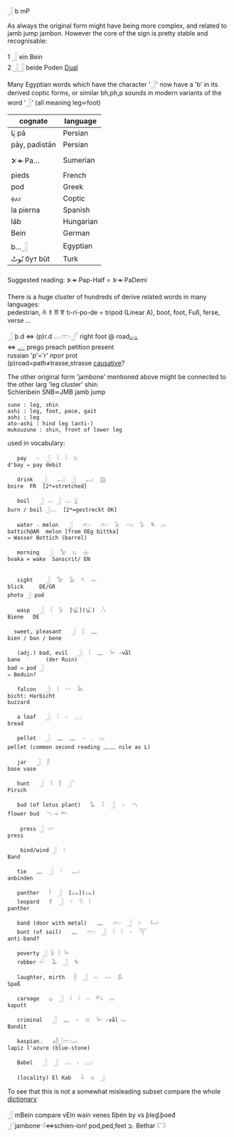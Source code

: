 𓃀 b mP  

As always the original form might have being more complex, and related to jamb jump jambon. However the core of the sign is pretty stable and recognisable:  

1 𓃀 ein Bein  
2 𓃀𓃀 beide Poden [Dual](Dual)  

Many Egyptian words which have the character '𓃀' now have a 'b' in its derived coptic forms, or similar bh,ph,p sounds in modern variants of the word '𓃀' (all meaning leg⋍foot)  

cognate|language  
--|--  
پَا‎ pā| Persian  
pāy, padistān | Persian  
𒉽𒄬Pa… | Sumerian  
pieds | French  
pod | Greek  
ⲫⲁⲧ | Coptic  
la pierna | Spanish  
láb | Hungarian  
Bein | German  
b…𓃀 | Egyptian  
بُوتْ‎ бут būt| Turk  

Suggested reading: 𒉽𒄬Pap-Half = 𒉽𒄬PaDemi  

There is a huge cluster of hundreds of derive related words in many languages:  
pedestrian, 𐀴 𐀪 𐀷 𐀆 ti-ri-po-de = tripod (Linear A), boot, foot, Fuß, ferse, verse …  

𓃀 þ.d ⇔ (p)r.d 𓂋𓂧𓂾 right foot @ road[𓈐](𓈐)  
 ⇔ [𓂋](𓂋) prego preach petition present  
russian 'р'='r' прот prot  
(p)road=path≠trasse,strasse [causative](causative)?  

The other original form 'jambone' mentioned above might be connected to the other larg 'leg cluster' shin:  
Schienbein SNB⋍JMB jamb jump  
```  
sune : leg, shin  
ashi : leg, foot, pace, gait  
ashi : leg  
ato-ashi : hind leg (anti-)  
mukouzune : shin, front of lower leg  
```  

used in vocabulary:  
```  
   pay   𓏏  𓃀  𓇋  𓇋  𓏴  
d'bay ⇔ pay debit  

   drink   𓃀   𓂝  𓃀   𓂝  𓈗  
boire  FR  [2*=stretched]  

   boil   𓃀 𓂋 𓃀 𓂋 𓊮  
burn / boil 𓃀𓂋  [2*=gestreckt OK]  

   water - melon   𓃀   𓂧   𓂧  𓅱  𓂸  𓅱  𓆰  𓏥  
battich@AR  melon [from OEg bittka]  
⇔ Wasser Bottich (barrel)  

   morning   𓃀  𓅡  𓂓  𓇼  
bvaka ⋍ wake  Sanscrit/ EN  


   sight    𓃀  𓅡  𓄿  𓎼  𓁹  
blick     DE/GR  
photo 𓃀 pod  

   wasp   𓃀  𓇋  𓅱  [𓆤](𓆤)  𓏨  
Biene   DE  

  sweet, pleasant   𓃀  𓇜  𓈖  
bien / bon / bene  

   (adj.) bad, evil   𓃀  𓇋  𓈖  𓅪 -vål  
bane        (der Ruin)  
bad ⇔ pod 𓃀  
⇔ Beduin?  

   falcon   𓃀  𓇋  𓎡  𓅅  
bicht: Harbicht  
buzzard  

   a loaf   𓃀  𓇋  𓏏  𓈀  
bread  

   pellet   𓃀  𓈖  𓈖  𓏏  𓈒  𓏥  
pellet (common second reading 𓈖𓈖 nile as L)  

   jar   𓃀  𓋴  
base vase  

   hunt   𓃀  𓎛  𓋴  𓂾  
Pirsch  

   bud (of lotus plant)   𓅘  𓎛  𓃀  𓏏  𓆹  
flower bud 	𓆹 ⇨ 𓆸  

    press 𓃀 𓄲  
press  

    bind/wind 𓃀  𓏲  
Band  

   tie   𓈖  𓃀  𓍢   𓂝  
anbinden  

   panther   𓍋  𓃀  [𓃮](𓃮)  
   leopard   𓋁  𓃀  𓏲  𓄛  𓏪  
panther  

   band (door with metal)   𓈖   𓂧  𓃀  𓏲   𓂡  
   bunt (of sail)   𓈖   𓂧  𓃀  𓇋  𓇋  𓏏  𓋳  
anti-band?  

   poverty 𓃀 𓅱 𓎛 𓅪  
   robber 𓍯  𓄿  𓃀  𓆰  

   laughter, mirth   𓋴  𓃀  𓍿  𓄑  𓀁  
Spaß  

   carnage   𓐍  𓃀  𓇋  𓇋  𓏏  𓀐  𓏥  
kaputt  

   criminal   𓃀  𓈖  𓏏  𓏴  𓅪 -vål 𓏥  
Bandit  

   kaspian𓈒𓂂   𓐍𓋴𓃀𓂧𓈒𓏥  
lapiz l'azure (blue-stone)  

   Babel   𓃀  𓃀  𓂋  𓏤  𓈉  

   (locality) El Kab   𓇑  𓊖  𓃀  
```  

To see that this is not a somewhat misleading subset compare the whole [dictionary](https://github.com/pannous/hieros/blob/master/dictionaries/my_egyptian_dictionary.txt)  


𓃀 mBein compare vEIn wain venes ƃþėn by  vs ƥleɠ.ƥoeđ 𓂾jambone𓄹𓄻⇔schien-ion! pod,ped,feet  ב𓊪 Bethar 𓉐  
